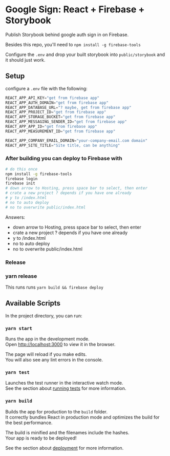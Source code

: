# Google Sign: React + Firebase + Storybook

Publish Storybook behind google auth sign in on Firebase.

Besides this repo, you'll need to `npm install -g firebase-tools`

Configure the `.env` and drop your built storybook into `public/storybook` and it should just work.

## Setup

configure a `.env` file with the following:

```js
REACT_APP_API_KEY="get from firebase app"
REACT_APP_AUTH_DOMAIN="get from firebase app"
REACT_APP_DATABASE_URL="? maybe, get from firebase app"
REACT_APP_PROJECT_ID="get from firebase app"
REACT_APP_STORAGE_BUCKET="get from firebase app"
REACT_APP_MESSAGING_SENDER_ID="get from firebase app"
REACT_APP_APP_ID="get from firebase app"
REACT_APP_MEASUREMENT_ID="get from firebase app"

REACT_APP_COMPANY_EMAIL_DOMAIN="your-company-email.com domain"
REACT_APP_SITE_TITLE="Site title, can be anything"
```

### After building you can deploy to Firebase with

```bash
# do this once
npm install -g firebase-tools
firebase login
firebase init
# down arrow to Hosting, press space bar to select, then enter
# crate a new project ? depends if you have one already
# y to /index.html
# no to auto deploy
# no to overwrite public/index.html
```

Answers:

- down arrow to Hosting, press space bar to select, then enter
- crate a new project ? depends if you have one already
- y to /index.html
- no to auto deploy
- no to overwrite public/index.html

### Release

### yarn release

This runs runs `yarn build && firebase deploy`

## Available Scripts

In the project directory, you can run:

### `yarn start`

Runs the app in the development mode.<br />
Open [http://localhost:3000](http://localhost:3000) to view it in the browser.

The page will reload if you make edits.<br />
You will also see any lint errors in the console.

### `yarn test`

Launches the test runner in the interactive watch mode.<br />
See the section about [running tests](https://facebook.github.io/create-react-app/docs/running-tests) for more information.

### `yarn build`

Builds the app for production to the `build` folder.<br />
It correctly bundles React in production mode and optimizes the build for the best performance.

The build is minified and the filenames include the hashes.<br />
Your app is ready to be deployed!

See the section about [deployment](https://facebook.github.io/create-react-app/docs/deployment) for more information.
